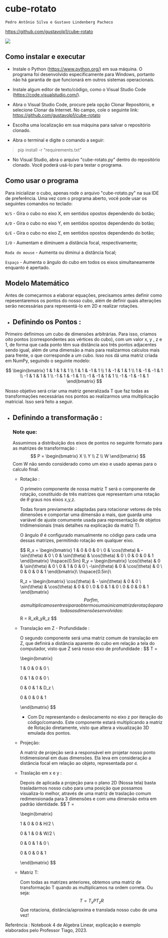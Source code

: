# cube-rotato

`Pedro Antônio Silva e Gustavo Lindenberg Pacheco`

https://github.com/gustavolp1/cube-rotato

![](/rotation_demo.gif)

## Como instalar e executar

- Instale o Python (https://www.python.org/) em sua máquina. O programa foi desenvolvido especificamente para Windows, portanto não há garantia de que funcionará em outros sistemas operacionais.

- Instale algum editor de texto/código, como o Visual Studio Code (https://code.visualstudio.com/).

- Abra o Visual Studio Code, procure pela opção Clonar Repositório, e selecione Clonar da Internet. No campo, cole o seguinte link: https://github.com/gustavolp1/cube-rotato

- Escolha uma localização em sua máquina para salvar o repositório clonado.

- Abra o terminal e digite o comando a seguir:

> pip install -r "requirements.txt"

- No Visual Studio, abra o arquivo "cube-rotato.py" dentro do repositório clonado. Você poderá usá-lo para testar o programa.

## Como usar o programa

Para inicializar o cubo, apenas rode o arquivo "cube-rotato.py" na sua IDE de preferência. Uma vez com o programa aberto, você pode usar os seguintes comandos no teclado:

`W/S` - Gira o cubo no eixo X, em sentidos opostos dependendo do botão;

`A/D` - Gira o cubo no eixo Y, em sentidos opostos dependendo do botão;

`Q/E` - Gira o cubo no eixo Z, em sentidos opostos dependendo do botão;

`I/O` - Aumentam e diminuem a distância focal, respectivamente;

`Roda do mouse` - Aumenta ou diminui a distância focal;

`Espaço` - Aumenta o ângulo do cubo em todos os eixos simultaneamente enquanto é apertado.

## Modelo Matemático

Antes de começarmos a elaborar equações, precisamos antes definir como repesentaremos os pontos do nosso cubo, além de definir quais alterações serão necessárias para representá-lo em 2D e realizar rotações.

- ## Definindo os Pontos :
Primeiro definimos um cubo de dimensões arbitrárias. Para isso, criamos oito pontos (correspondentes aos vértices do cubo), com um valor x, y , z e 1, de forma que cada ponto têm sua distância aos três pontos adjacentes sendo igual, além de uma dimensão a mais para realizarmos calculos mais para frente, o que corresponde a um cubo.
Isso nos dá uma matriz criada em NumPy, seguindo o seguinte modelo:

$$
\begin{bmatrix}
1 & 1 & 1 & 1 \\
1 & 1 & -1 & 1 \\
1 & -1 & 1 & 1 \\
1 & -1 & -1 & 1 \\
-1 & 1 & 1 & 1 \\
-1 & 1 & -1 & 1 \\
-1 & -1 & 1 & 1 \\
-1 & -1 & -1 & 1
\end{bmatrix}
$$

Nosso objetivo será criar uma matriz generalizada T que faz todas as transformações necessárias nos pontos ao realizarmos uma multiplicação matricial. Isso será feito a seguir.


- ## Definindo a transformação :
    ### Note que:
    Assumimos a distribuição dos eixos de pontos no seguinte formato para as matrizes de transformação :
    $$
        P = \begin{bmatrix}
        X \\
        Y \\
        Z \\
        W
        \end{bmatrix}
    $$
    Com W não sendo considerado como um eixo e usado apenas para o calculo final.
    
    - Rotação :

        O primeiro componente de nossa matriz T será o componente de rotação, constituido de três matrizes que representam uma rotação de $\theta$ graus nos eixos x,y,z.

        Todas foram previamente adaptadas para rotacionar vetores de três dimensões e comportar uma dimensão a mais, que guarda uma variável de ajuste comumente usada para representação de objetos tridimensionais (mais detalhes na explicação da matriz T).

        O ângulo $\theta$ é configurado manualmente no código para cada uma dessas matrizes, permitindo rotação em qualquer eixo.

        $$
        R_x = \begin{bmatrix}
        1 & 0 & 0 & 0 \\
        0 & \cos(\theta) & -\sin(\theta) & 0 \\
        0 & \sin(\theta) & \cos(\theta) & 0 \\
        0 & 0 & 0 & 1
        \end{bmatrix}
        \hspace{0.5in}
        R_y = \begin{bmatrix}
        \cos(\theta) & 0 & \sin(\theta) & 0 \\
        0 & 1 & 0 & 0 \\
        -\sin(\theta) & 0 & \cos(\theta) & 0 \\
        0 & 0 & 0 & 1
        \end{bmatrix}\\
        \hspace{0.5in}\\

        R_z = \begin{bmatrix}
        \cos(\theta) & - \sin(\theta) & 0 & 0 \\
        \sin(\theta) & \cos(\theta) & 0 & 0 \\
        0 & 0 & 1 & 0 \\
        0 & 0 & 0 & 1
        \end{bmatrix}
        $$
        Por fim, as multiplicamos entre si para obtermos uma única matriz de rotação para todas as dimensões envolvidas :
        $$
        R = R_xR_yR_z
        $$

    - Translação em Z - Profundidade :

        O segundo componente será uma matriz comum de translação em Z, que definirá a distância aparente do cubo em relação a tela do computador, visto que Z será nosso eixo de profundidade :
        $$
        T =

        \begin{bmatrix}

        1 & 0 & 0 & 0 \\

        0 & 1 & 0 & 0 \\

        0 & 0 & 1 & D_z \\

        0 & 0 & 0 & 1

        \end{bmatrix}
        $$
        - Com Dz representando o deslocamento no eixo z por iteração do código/comando.
        Este componente estará multiplicando a matriz de Rotação diretamente, visto que altera a visualização 3D emulada dos pontos.

    - Projeção:
        
        A matriz de projeção será a responsável em projetar nosso ponto tridimensional em duas dimensões. Ela leva em consideração a distância focal em relação ao objeto, representada por `d`.

    
    - Traslação em x e y :
    
        Depois de aplicada a projeção para o plano 2D (Nossa tela) basta trasladarmos nosso cubo para uma posição que possamos visualiza-lo melhor, através de uma matriz de traslação comum redimensionada para 3 dimensões e com uma dimensão extra em padrão identidade.
        $$
        T =

        \begin{bmatrix}

        1 & 0 & 0 & H/2 \\

        0 & 1 & 0 & W/2 \\

        0 & 0 & 1 & 0 \\

        0 & 0 & 0 & 1

        \end{bmatrix}
        $$

    - Matriz T:

        Com todas as matrizes anteriores, obtemos uma matriz de transformação T quando as multiplicamos na ordem correta. Ou seja:
        $$
        T = T_xPT_zR
        $$
        Que rotaciona, distância/aproxima e translada nosso cubo de uma vez!


Referência : Notebook 4 de Algebra Linear, explicação e exemplo elaborados pelo Professor Tiago, 2023.